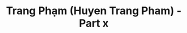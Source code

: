 ---
layout: album
resource: instagram
title: "Trang Phạm (Huyen Trang Pham) - Part x"
description: "Instagram album of Trang Phạm (Huyen Trang Pham), part x.</br> Username: trangg.phaam"
active: gallery
album-title: "Trang Phạm (Huyen Trang Pham)"
images:
  - image_path: trangg.phaam/x/20201202_203724_129027537_378455276571323_352698071454329052_n.jpg
  - image_path: trangg.phaam/x/20210218_210041_151054067_695302451165534_5701880470861896160_n.jpg
  - image_path: trangg.phaam/x/20210616_195105_201152785_796193427928587_433536953218860699_n.jpg
  - image_path: trangg.phaam/x/20210622_200724_204241963_338950164417792_6658006906929102207_n.jpg
  - image_path: trangg.phaam/x/20210830_180428_240774209_1265371113902400_606770463926703353_n.jpg
  - image_path: trangg.phaam/x/20211216_194449_267830476_3115523582026633_7200873394971259420_n.jpg
  - image_path: trangg.phaam/x/20220109_190855_271504482_642905980087040_7341216138390655211_n.jpg
  - image_path: trangg.phaam/x/20220501_194154_279485608_174782454902718_3417891070844143324_n.jpg
  - image_path: trangg.phaam/x/20220523_193356_283127001_705285287377006_7213425804700384170_n.jpg
  - image_path: trangg.phaam/x/20220818_200722_300365028_635012684656679_4450502784579297047_n.jpg
  - image_path: trangg.phaam/x/20230613_195547_353062871_982491406257954_2726598842197813890_n.jpg
  - image_path: trangg.phaam/x/20240714_192945_451362372_18277781104225020_2984034121047954263_n.jpg
  - image_path: trangg.phaam/x/20241010_190413_462566059_18289161181225020_3353362650654143591_n.jpg
---